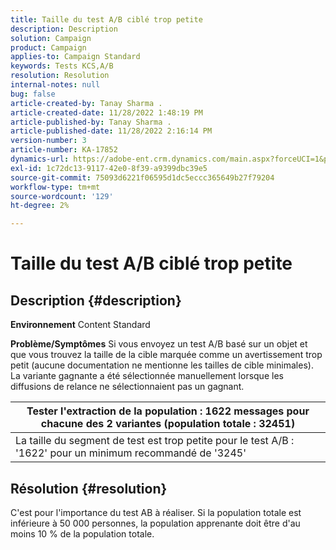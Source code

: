 ```yaml
---
title: Taille du test A/B ciblé trop petite
description: Description
solution: Campaign
product: Campaign
applies-to: Campaign Standard
keywords: Tests KCS,A/B
resolution: Resolution
internal-notes: null
bug: false
article-created-by: Tanay Sharma .
article-created-date: 11/28/2022 1:48:19 PM
article-published-by: Tanay Sharma .
article-published-date: 11/28/2022 2:16:14 PM
version-number: 3
article-number: KA-17852
dynamics-url: https://adobe-ent.crm.dynamics.com/main.aspx?forceUCI=1&pagetype=entityrecord&etn=knowledgearticle&id=aa5e4c4d-236f-ed11-9562-6045bd006239
exl-id: 1c72dc13-9117-42e0-8f39-a9399dbc39e5
source-git-commit: 75093d6221f06595d1dc5eccc365649b27f79204
workflow-type: tm+mt
source-wordcount: '129'
ht-degree: 2%

---
```


# Taille du test A/B ciblé trop petite

## Description {#description}

<b>Environnement</b>
Content Standard


<b>Problème/Symptômes</b>
Si vous envoyez un test A/B basé sur un objet et que vous trouvez la taille de la cible marquée comme un avertissement trop petit (aucune documentation ne mentionne les tailles de cible minimales). La variante gagnante a été sélectionnée manuellement lorsque les diffusions de relance ne sélectionnaient pas un gagnant.




| Tester l&#39;extraction de la population : 1622 messages pour chacune des 2 variantes (population totale : 32451) |
| --- |
| La taille du segment de test est trop petite pour le test A/B : &#39;1622&#39; pour un minimum recommandé de &#39;3245&#39; |



## Résolution {#resolution}


C&#39;est pour l&#39;importance du test AB à réaliser. Si la population totale est inférieure à 50 000 personnes, la population apprenante doit être d&#39;au moins 10 % de la population totale.

